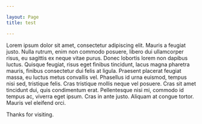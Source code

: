 ```yaml
---

layout: Page
title: test

---
```


Lorem ipsum dolor sit amet, consectetur adipiscing elit. Mauris a feugiat justo. Nulla rutrum, enim non commodo posuere, libero dui ullamcorper risus, eu sagittis ex neque vitae purus. Donec lobortis lorem non dapibus luctus. Quisque feugiat, risus eget finibus tincidunt, lacus magna pharetra mauris, finibus consectetur dui felis at ligula. Praesent placerat feugiat massa, eu luctus metus convallis vel. Phasellus id urna euismod, tempus nisi sed, tristique felis. Cras tristique mollis neque vel posuere. Cras sit amet tincidunt dui, quis condimentum erat. Pellentesque nisi mi, commodo id tempus ac, viverra eget ipsum. Cras in ante justo. Aliquam at congue tortor. Mauris vel eleifend orci.

Thanks for visiting.





